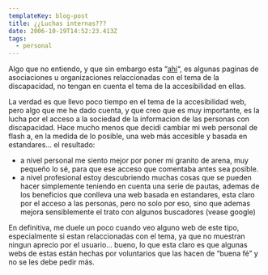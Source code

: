 ```yaml
---
templateKey: blog-post
title: ¿¿Luchas internas???
date: 2006-10-19T14:52:23.413Z
tags:
  - personal
---
```

Algo que no entiendo, y que sin embargo esta “[ahí­](http://www.faamalmeria.com/ "Federacion Almeriense de Asociaciones de Minusvalidos")“, es algunas paginas de asociaciones u organizaciones relaccionadas con el tema de la discapacidad, no tengan en cuenta el tema de la accesibilidad en ellas.

La verdad es que llevo poco tiempo en el tema de la accesibilidad web, pero algo que me he dado cuenta, y que creo que es muy importante, es la lucha por el acceso a la sociedad de la informacion de las personas con discapacidad. Hace mucho menos que decidi cambiar mi web personal de flash a, en la medida de lo posible, una web más accesible y basada en estandares… el resultado:

* a nivel personal me siento mejor por poner mi granito de arena, muy pequeño lo sé, para que ese acceso que comentaba antes sea posible.
* a nivel profesional estoy descubriendo muchas cosas que se pueden hacer simplemente teniendo en cuenta una serie de pautas, ademas de los beneficios que conlleva una web basada en estandares, esta claro por el acceso a las personas, pero no solo por eso, sino que ademas mejora sensiblemente el trato con algunos buscadores (vease google)

En definitiva, me duele un poco cuando veo alguno web de este tipo, especialmente si estan relaccionadas con el tema, ya que no muestran ningun aprecio por el usuario… bueno, lo que esta claro es que algunas webs de estas están hechas por voluntarios que las hacen de “buena fé” y no se les debe pedir más.